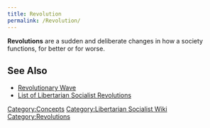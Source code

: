 ```yaml
---
title: Revolution
permalink: /Revolution/
---
```


**Revolutions** are a sudden and deliberate changes in how a society
functions, for better or for worse.

## See Also

- [Revolutionary Wave](Revolutionary_Wave "wikilink")
- [List of Libertarian Socialist
  Revolutions](List_of_Libertarian_Socialist_Revolutions "wikilink")

[Category:Concepts](Category:Concepts "wikilink") [Category:Libertarian
Socialist Wiki](Category:Libertarian_Socialist_Wiki "wikilink")
[Category:Revolutions](Category:Revolutions "wikilink")